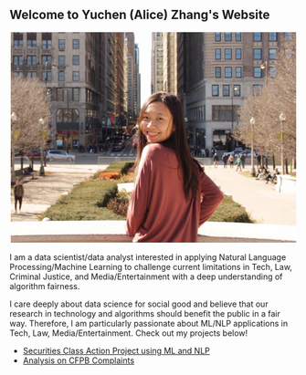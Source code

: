 ## Welcome to Yuchen (Alice) Zhang's Website

<p align="center">
  <img src="./images/profile-pic.jpg" class="inline" width="500"/>
</p>

I am a data scientist/data analyst interested in applying Natural Language Processing/Machine Learning to challenge current limitations in Tech, Law, Criminal Justice, and Media/Entertainment with a deep understanding of algorithm fairness.

I care deeply about data science for social good and believe that our research in technology and algorithms should benefit the public in a fair way. Therefore, I am particularly passionate about ML/NLP applications in Tech, Law, Media/Entertainment. Check out my projects below!

- [Securities Class Action Project using ML and NLP](https://zycalice.github.io/securities-class-action/)
- [Analysis on CFPB Complaints](https://zycalice.github.io/cfpb-complaints/)

